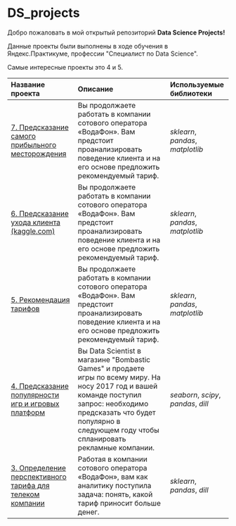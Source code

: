 # DS_projects

Добро пожаловать в мой открытый репозиторий **Data Science Projects!**

Данные проекты были выполнены в ходе обучения в Яндекс.Практикуме, профессии "Специалист по Data Science". 

Cамые интересные проекты это 4 и 5.

| Название проекта | Описание | Используемые библиотеки | 
| :---------------------- | :---------------------- | :---------------------- |
| [7. Предсказание самого прибыльного месторождения](DS_Project_7_Petroleum_prediction) | Вы продолжаете работать в компании сотового оператора «ВодаФон». Вам предстоит проанализировать поведение клиента и на его основе предложить рекомендуемый тариф. | *sklearn*, *pandas*, *matplotlib* |
| [6. Предсказание ухода клиента (kaggle.com)](DS_Project_6_Churn_prediction) | Вы продолжаете работать в компании сотового оператора «ВодаФон». Вам предстоит проанализировать поведение клиента и на его основе предложить рекомендуемый тариф. | *sklearn*, *pandas*, *matplotlib* |
| [5. Рекомендация тарифов](DS_Project_5_Telecom_recommend) | Вы продолжаете работать в компании сотового оператора «ВодаФон». Вам предстоит проанализировать поведение клиента и на его основе предложить рекомендуемый тариф. | *sklearn*, *pandas*, *matplotlib* |
| [4. Предсказание популярности игр и игровых платформ](DS_Project_4_Gaming_platforms) | Вы Data Scientist в магазине "Bombastic Games" и продаете игры по всему миру. На носу 2017 год и вашей команде поступил запрос: необходимо предсказать что будет популярно в следующем году чтобы спланировать рекламные компании. | *seaborn*, *scipy*, *pandas*, *dill* |
| [3. Определение перспективного тарифа для телеком компании](DS_Project_3_Telecom) | Работая в компании сотового оператора «ВодаФон», вам как аналитику поступила задача: понять, какой тариф приносит больше денег. | *sklearn*, *pandas*, *dill* |